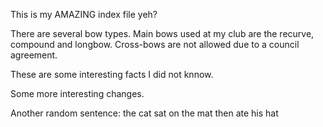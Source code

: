 This is my AMAZING index file yeh?

There are several bow types.
Main bows used at my club are the recurve, compound and longbow.
Cross-bows are not allowed due to a council agreement.

These are some interesting facts I did not knnow.


Some more interesting changes.


Another random sentence: the cat sat on the mat then ate his hat

